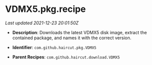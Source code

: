 # VDMX5.pkg.recipe

_Last updated 2021-12-23 20:01:50Z_

- **Description**: Downloads the latest VDMX5 disk image, extract the contained package, and names it with the correct version.

- **Identifier**: `com.github.haircut.pkg.VDMX5`

- **Parent Recipes**: `com.github.haircut.download.VDMX5`
